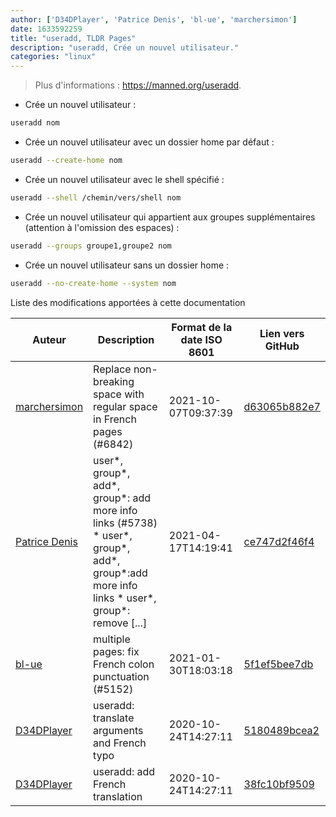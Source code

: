 ```yaml
---
author: ['D34DPlayer', 'Patrice Denis', 'bl-ue', 'marchersimon']
date: 1633592259
title: "useradd, TLDR Pages"
description: "useradd, Crée un nouvel utilisateur."
categories: "linux"
---
```

> Plus d'informations : <https://manned.org/useradd>.

- Crée un nouvel utilisateur :

```bash
useradd nom
```

- Crée un nouvel utilisateur avec un dossier home par défaut :

```bash
useradd --create-home nom
```

- Crée un nouvel utilisateur avec le shell spécifié :

```bash
useradd --shell /chemin/vers/shell nom
```

- Crée un nouvel utilisateur qui appartient aux groupes supplémentaires (attention à l'omission des espaces) :

```bash
useradd --groups groupe1,groupe2 nom
```

- Crée un nouvel utilisateur sans un dossier home :

```bash
useradd --no-create-home --system nom
```
Liste des modifications apportées à cette documentation


Auteur | Description | Format de la date ISO 8601 | Lien vers GitHub
------|-----|-----|-----
[marchersimon](mailto:50295997+marchersimon@users.noreply.github.com) | Replace non-breaking space with regular space in French pages (#6842) | 2021-10-07T09:37:39 | [d63065b882e7](https://github.com/tldr-pages/tldr/commit/d63065b882e77c3d3361e76cfa7f28bf5415832e)
[Patrice Denis](mailto:patrice.denis@gmail.com) | user*, group*, add*, group*: add more info links (#5738) * user*, group*, add*, group*:add more info links * user*, group*: remove [...] | 2021-04-17T14:19:41 | [ce747d2f46f4](https://github.com/tldr-pages/tldr/commit/ce747d2f46f40836209afcd06898073ddabbc520)
[bl-ue](mailto:54780737+bl-ue@users.noreply.github.com) | multiple pages: fix French colon punctuation (#5152) | 2021-01-30T18:03:18 | [5f1ef5bee7db](https://github.com/tldr-pages/tldr/commit/5f1ef5bee7dba1b2749d25e4d0a7be22c89cf8b4)
[D34DPlayer](mailto:d34dplayer@protonmail.com) | useradd: translate arguments and French typo | 2020-10-24T14:27:11 | [5180489bcea2](https://github.com/tldr-pages/tldr/commit/5180489bcea2caf0c37b75c35b5ecbf808ce2ce1)
[D34DPlayer](mailto:d34dplayer@protonmail.com) | useradd: add French translation | 2020-10-24T14:27:11 | [38fc10bf9509](https://github.com/tldr-pages/tldr/commit/38fc10bf9509c8565ced3be604849dbd9d5db292)

